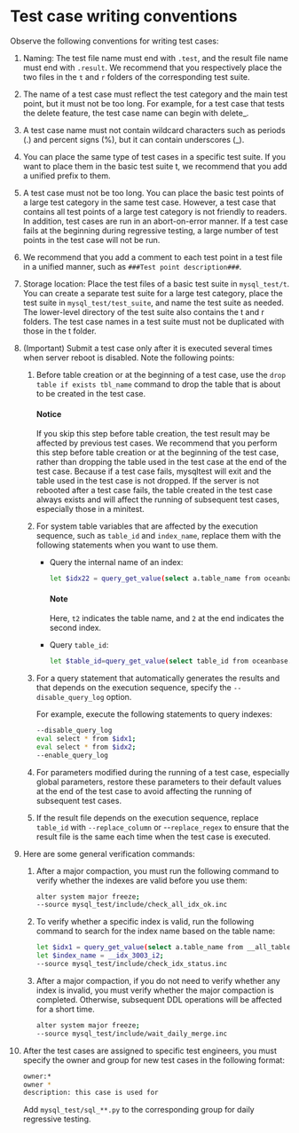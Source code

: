 # Test case writing conventions

Observe the following conventions for writing test cases:

1. Naming: The test file name must end with `.test`, and the result file name must end with `.result`. We recommend that you respectively place the two files in the `t` and `r` folders of the corresponding test suite.

2. The name of a test case must reflect the test category and the main test point, but it must not be too long. For example, for a test case that tests the delete feature, the test case name can begin with delete_.

3. A test case name must not contain wildcard characters such as periods (.) and percent signs (%), but it can contain underscores (_).

4. You can place the same type of test cases in a specific test suite. If you want to place them in the basic test suite t, we recommend that you add a unified prefix to them.

5. A test case must not be too long. You can place the basic test points of a large test category in the same test case. However, a test case that contains all test points of a large test category is not friendly to readers. In addition, test cases are run in an abort-on-error manner. If a test case fails at the beginning during regressive testing, a large number of test points in the test case will not be run.

6. We recommend that you add a comment to each test point in a test file in a unified manner, such as `###Test point description###`.

7. Storage location: Place the test files of a basic test suite in `mysql_test/t`. You can create a separate test suite for a large test category, place the test suite in `mysql_test/test_suite`, and name the test suite as needed. The lower-level directory of the test suite also contains the t and r folders. The test case names in a test suite must not be duplicated with those in the t folder.

8. (Important) Submit a test case only after it is executed several times when server reboot is disabled. Note the following points:

   1. Before table creation or at the beginning of a test case, use the `drop table if exists tbl_name` command to drop the table that is about to be created in the test case.

      <main id="notice" type='notice'>
          <h4>Notice</h4>
          <p>If you skip this step before table creation, the test result may be affected by previous test cases. We recommend that you perform this step before table creation or at the beginning of the test case, rather than dropping the table used in the test case at the end of the test case. Because if a test case fails, mysqltest will exit and the table used in the test case is not dropped. If the server is not rebooted after a test case fails, the table created in the test case always exists and will affect the running of subsequent test cases, especially those in a minitest. </p>
      </main>

   2. For system table variables that are affected by the execution sequence, such as `table_id` and `index_name`, replace them with the following statements when you want to use them.

      * Query the internal name of an index:

         ```bash
         let $idx22 = query_get_value(select a.table_name from oceanbase.__all_table as a inner join (select * from oceanbase.__all_table where table_name='t2') b on a.data_table_id=b.table_id order by a.table_name, table_name, 2);
         ```

         <main id="notice" type='explain'>
         <h4>Note</h4>
         <p>Here, <code>t2</code> indicates the table name, and <code>2</code> at the end indicates the second index. </p>
         </main>

      * Query `table_id`:

         ```bash
         let $table_id=query_get_value(select table_id from oceanbase.__all_table where table_name='gv$election_info',table_id,1);
         ```

   3. For a query statement that automatically generates the results and that depends on the execution sequence, specify the `--disable_query_log` option.

      For example, execute the following statements to query indexes:

      ```bash
      --disable_query_log
      eval select * from $idx1;
      eval select * from $idx2;
      --enable_query_log
      ```

   4. For parameters modified during the running of a test case, especially global parameters, restore these parameters to their default values at the end of the test case to avoid affecting the running of subsequent test cases.

   5. If the result file depends on the execution sequence, replace `table_id` with `--replace_column` or --`replace_regex` to ensure that the result file is the same each time when the test case is executed.

9. Here are some general verification commands:

   1. After a major compaction, you must run the following command to verify whether the indexes are valid before you use them:

      ```bash
      alter system major freeze;
      --source mysql_test/include/check_all_idx_ok.inc
      ```

   2. To verify whether a specific index is valid, run the following command to search for the index name based on the table name:

      ```bash
      let $idx1 = query_get_value(select a.table_name from __all_table as a inner join (select * from __all_table where table_name='t1') b on a.data_table_id=b.table_id, table_name, 1);
      let $index_name = __idx_3003_i2;
      --source mysql_test/include/check_idx_status.inc
      ```

   3. After a major compaction, if you do not need to verify whether any index is invalid, you must verify whether the major compaction is completed. Otherwise, subsequent DDL operations will be affected for a short time.

      ```bash
      alter system major freeze;
      --source mysql_test/include/wait_daily_merge.inc
      ```

10. After the test cases are assigned to specific test engineers, you must specify the owner and group for new test cases in the following format:

      ```bash
      owner:*
      owner *
      description: this case is used for
      ```

    Add `mysql_test/sql_**.py` to the corresponding group for daily regressive testing.

